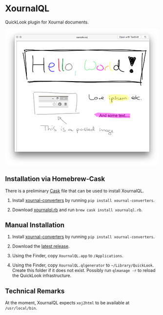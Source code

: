 XournalQL
=========

QuickLook plugin for Xournal documents.

![](https://raw.githubusercontent.com/catch22/XournalQL/master/Sample.png "XournalQL Screenshot")


Installation via Homebrew-Cask
------------------------------

There is a preliminary [Cask](https://github.com/caskroom/homebrew-cask) file that can be used to install XournalQL.

1.  Install [xournal-converters](https://github.com/catch22/xournal-converters) by running `pip install xournal-converters`.

2.  Download [xournalql.rb](https://github.com/catch22/XournalQL/tree/master/Cask/xournalql.rb) and run `brew cask install xournalql.rb`.


Manual Installation
-------------------

1.  Install [xournal-converters](https://github.com/catch22/xournal-converters) by running `pip install xournal-converters`.

2.  Download the [latest release](https://github.com/catch22/XournalQL/releases).

3.  Using the Finder, copy `XournalQL.app` to `/Applications`.

4.  Using the Finder, copy `XournalQL.qlgenerator` to `~/Library/QuickLook`.
    Create this folder if it does not exist.
    Possibly run `qlmanage -r` to reload the QuickLook infrastructure.


Technical Remarks
-----------------

At the moment, XournalQL expects `xoj2html` to be available at `/usr/local/bin`.
